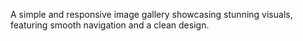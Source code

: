 A simple and responsive image gallery showcasing stunning visuals, featuring smooth navigation and a clean design.
